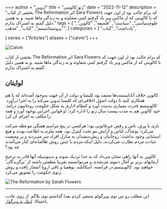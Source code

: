 +++
author = "اروین"
title = "ژنو کالوینی"
date = "2022-11-12"
description = "بخشی از کتاب The Reformation اثر Sara Flowers که برام جالب بود از اون جهت که با کالوینی که از ماکس وبر یاد گرفتم کمی متفاوته و به زندگی ماها شبیه. و به همین دلیل گفتم به اشتراک بذارم."
tags = [
    "علوم‌سیاسی",
    "سیاست",
    "فلسفه",
    "کالوین",
    "پروتستانتیسم",
    "کتاب",
    "مذهب",
]
categories = [
    "یادداشت",
    "کتاب",

]
series = ["Articles"]
aliases = ["calvin"]
+++

![Calvin](/fa/post/calvin/calvin.webp "Calvin")

<div class="news-lead">
بخشی از کتاب The Reformation اثر Sara Flowers که برام جالب بود از اون جهت که با کالوینی که از ماکس وبر یاد گرفتم کمی متفاوته و به زندگی ماها شبیه. و به همین دلیل گفتم به اشتراک بذارم.
</div>
<!--more-->

## لوایتان

کالوین خلاف آناباپتیست‌ها معنقد بود کلیسا و دولت از آن جهت به‌وجود آمده‌اند که با هم همکاری کنند تا دولت اصول اخلاقی‌ای که کلیسا تدوین می‌کند را به اجرا در‌آورد. کالوینیسم قدرت بسیاری بدست آورد و کنظام اداری به شکل حکومت روحانیون درآمد. خود کالوین هم به مدت بیست سال ژنو را اداره کرد؛ او قوانین اجرایی بوجود آورد و همه را مکلف به اجرای آن کرد.


بازی با ورق، تاس و رقص غیرقانونی بود؛ هرکسی در پنج مراسم هفتگی موعظه شرکت می‌کرد؛ پوشاک، لباس و آرایش مو تحت کنترل بود. همه ملزم به اطاعت بودند و هیچ استثنایی وجود نداشت؛ روحانیان و ریش‌سفیدان به منازل افراد سر می‌زدند و بر وضعیت عبادت مردم نظارت می‌کردند. دلیل اینکه مردم با چنین روش ظالمانه‌ای کنار می‌آمدند چه بود؟


کالوین به آنها راهی نشان می‌داد که به خدا نزدیک شوند و بدینوسیله آنها قادر به ترجیح آرمانهای برتر بر آمال دنیوی می‌شدند و می‌توانستند تقریبا مطمئن باشند از 'برگزیدگان' خواهند بود. کالوینیسم در فرانسه، اسکاتلند، بوهمیا و باقی اروپا انتشار یافت و روش ژنوی حکومت را تشویق می‌کرد.

![The Reformation by Sarah Flowers](/fa/post/calvin/book.jpg)

<hr/>

این مطلب رو من توی ویرگولم منتشر کردم بعدا گذاشتم توی بلاگم. از روی عادت احتمالا. [لینک به ویرگول.](https://vrgl.ir/KJfr8)